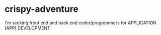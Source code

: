 # crispy-adventure
I'm seeking front end and back end coder/programmers for APPLICATION (APP) DEVELOPMENT

